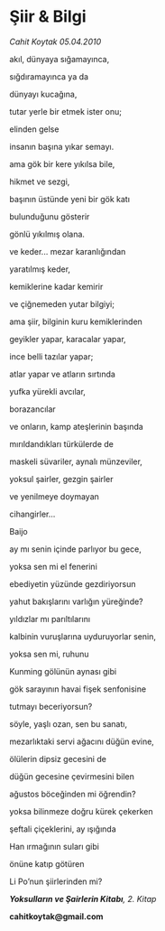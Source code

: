 # Şiir & Bilgi

*Cahit Koytak 05.04.2010*

<div class="yazi"><p>akıl, dünyaya sığamayınca,</p>
<p>sığdıramayınca ya da</p>
<p>dünyayı kucağına,</p>
<p>tutar yerle bir etmek ister onu;</p>
<p>elinden gelse </p>
<p>insanın başına yıkar semayı.</p>
<p>ama gök bir kere yıkılsa bile,</p>
<p>hikmet ve sezgi, </p>
<p>başının üstünde yeni bir gök katı </p>
<p>bulunduğunu gösterir </p>
<p>gönlü yıkılmış olana.</p>
<p>ve keder... mezar karanlığından </p>
<p>yaratılmış keder,</p>
<p>kemiklerine kadar kemirir</p>
<p>ve çiğnemeden yutar bilgiyi;</p>
<p>ama şiir, bilginin kuru kemiklerinden</p>
<p>geyikler yapar, karacalar yapar,</p>
<p>ince belli tazılar yapar;</p>
<p>atlar yapar ve atların sırtında </p>
<p>yufka yürekli avcılar, </p>
<p>borazancılar</p>
<p>ve onların, kamp ateşlerinin başında </p>
<p>mırıldandıkları türkülerde de</p>
<p>maskeli süvariler, aynalı münzeviler,</p>
<p>yoksul şairler, gezgin şairler</p>
<p>ve yenilmeye doymayan </p>
<p>cihangirler...</p>


Baijo

<p>ay mı senin içinde parlıyor bu gece,</p>
<p>yoksa sen mi el fenerini </p>
<p>ebediyetin yüzünde gezdiriyorsun</p>
<p>yahut bakışlarını varlığın yüreğinde?</p>
<p>yıldızlar mı parıltılarını</p>
<p>kalbinin vuruşlarına uyduruyorlar senin,</p>
<p>yoksa sen mi, ruhunu</p>
<p>Kunming gölünün aynası gibi</p>
<p>gök sarayının havai fişek senfonisine </p>
<p>tutmayı beceriyorsun?</p>
<p>söyle, yaşlı ozan, sen bu sanatı,</p>
<p>mezarlıktaki servi ağacını düğün evine,</p>
<p>ölülerin dipsiz gecesini de</p>
<p>düğün gecesine çevirmesini bilen</p>
<p>ağustos böceğinden mi öğrendin?</p>
<p>yoksa bilinmeze doğru kürek çekerken</p>
<p>şeftali çiçeklerini, ay ışığında </p>
<p>Han ırmağının suları gibi </p>
<p>önüne katıp götüren </p>
<p>Li Po’nun şiirlerinden mi? </p>
<p><b><i>Yoksulların ve Şairlerin Kitabı</i></b><i>, 2. Kitap</i></p>
<p><b>cahitkoytak@gmail.com</b></p></div>
